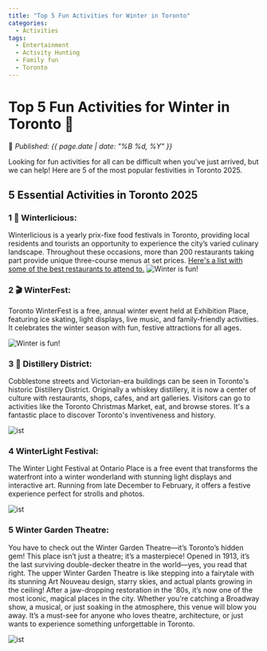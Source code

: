 ```yaml
---
title: "Top 5 Fun Activities for Winter in Toronto"
categories:
  - Activities
tags:
  - Entertainment
  - Activity Hunting
  - Family fun
  - Toronto
---
```


# **Top 5 Fun Activities for Winter in Toronto** 🎉 

📅 *Published: {{ page.date | date: "%B %d, %Y" }}*  

Looking for fun activities for all can be difficult when you've just arrived, but we can help! Here are 5 of the most popular festivities in Toronto 2025.

## **5 Essential Activities in Toronto 2025**  
### 1️ 🎊 **Winterlicious:** 
Winterlicious is a yearly prix-fixe food festivals in Toronto, providing local residents and tourists an opportunity to experience the city’s varied culinary landscape. Throughout these occasions, more than 200 restaurants taking part provide unique three-course menus at set prices. [Here's a list with some of the best restaurants to attend to.](https://www.google.com/maps/@43.7059411,-79.7139893,10z/data=!4m3!11m2!2sV9GqNpWJTx2BU4_OG9I94w!3e3?entry=ttu&g_ep=EgoyMDI1MDIyNS4wIKXMDSoJLDEwMjExNDU1SAFQAw%3D%3D) 
![Winter is fun!](https://thecanadashortcut.github.io/assets/images/Winterlicious.jpeg)
### 2️ 🎬 **WinterFest:** 
Toronto WinterFest is a free, annual winter event held at Exhibition Place, featuring ice skating, light displays, live music, and family-friendly activities. It celebrates the winter season with fun, festive attractions for all ages.

![Winter is fun!](https://thecanadashortcut.github.io/assets/images/winter-fest-canada-wonderland-toronto-anndore-2023-1024x768.jpeg)

### 3️ 🥃 **Distillery District:**
 Cobblestone streets and Victorian-era buildings can be seen in Toronto's historic Distillery District. Originally a whiskey distillery, it is now a center of culture with restaurants, shops, cafes, and art galleries. Visitors can go to activities like the Toronto Christmas Market, eat, and browse stores. It's a fantastic place to discover Toronto's inventiveness and history. 

![ist](https://thecanadashortcut.github.io/assets/images/DistilleryWinterVillage.jpg)

### 4️ **WinterLight Festival:**
The Winter Light Festival at Ontario Place is a free event that transforms the waterfront into a winter wonderland with stunning light displays and interactive art. Running from late December to February, it offers a festive experience perfect for strolls and photos.

![ist](https://thecanadashortcut.github.io/assets/images/DistilleryWinterLight.jpeg)


### 5️  **Winter Garden Theatre:** 
You have to check out the Winter Garden Theatre—it’s Toronto’s hidden gem! This place isn’t just a theatre; it’s a masterpiece! Opened in 1913, it’s the last surviving double-decker theatre in the world—yes, you read that right. The upper Winter Garden Theatre is like stepping into a fairytale with its stunning Art Nouveau design, starry skies, and actual plants growing in the ceiling! After a jaw-dropping restoration in the '80s, it’s now one of the most iconic, magical places in the city. Whether you're catching a Broadway show, a musical, or just soaking in the atmosphere, this venue will blow you away. It’s a must-see for anyone who loves theatre, architecture, or just wants to experience something unforgettable in Toronto.

 ![ist](https://thecanadashortcut.github.io/assets/images/Theatre.jpg)


  
